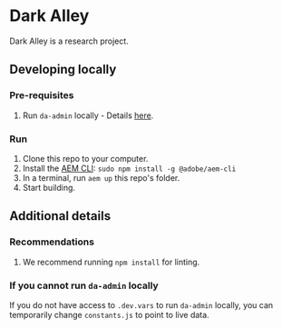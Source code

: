 # Dark Alley

Dark Alley is a research project.

## Developing locally
### Pre-requisites
1. Run `da-admin` locally - Details [here](https://github.com/adobe/da-admin).

### Run
1. Clone this repo to your computer.
1. Install the [AEM CLI](https://github.com/adobe/helix-cli): `sudo npm install -g @adobe/aem-cli`
1. In a terminal, run `aem up` this repo's folder.
1. Start building.

## Additional details
### Recommendations
1. We recommend running `npm install` for linting.

### If you cannot run `da-admin` locally
If you do not have access to `.dev.vars` to run `da-admin` locally, you can temporarily change `constants.js` to point to live data.
